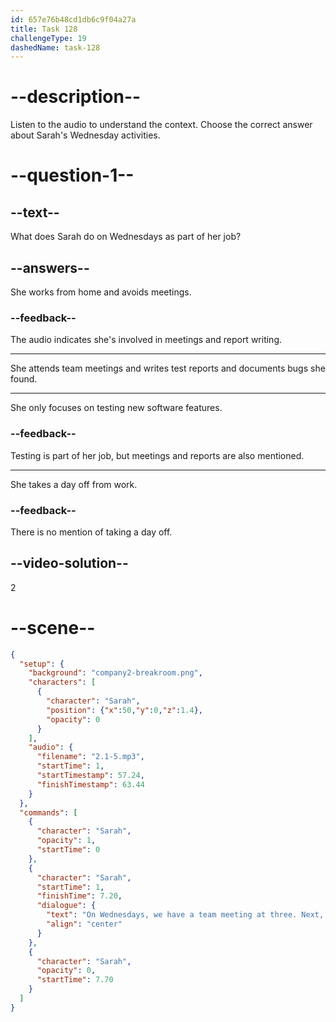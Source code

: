 ```yaml
---
id: 657e76b48cd1db6c9f04a27a
title: Task 128
challengeType: 19
dashedName: task-128
---
```


<!-- Sarah: On Wednesdays, we have a team meeting at 3. Next, I write test reports and document any bugs I found during the day. -->

# --description--

Listen to the audio to understand the context. Choose the correct answer about Sarah's Wednesday activities.

# --question-1--

## --text--

What does Sarah do on Wednesdays as part of her job?

## --answers--

She works from home and avoids meetings.

### --feedback--

The audio indicates she's involved in meetings and report writing.

---

She attends team meetings and writes test reports and documents bugs she found.

---

She only focuses on testing new software features.

### --feedback--

Testing is part of her job, but meetings and reports are also mentioned.

---

She takes a day off from work.

### --feedback--

There is no mention of taking a day off.

## --video-solution--

2

# --scene--

```json
{
  "setup": {
    "background": "company2-breakroom.png",
    "characters": [
      {
        "character": "Sarah",
        "position": {"x":50,"y":0,"z":1.4},
        "opacity": 0
      }
    ],
    "audio": {
      "filename": "2.1-5.mp3",
      "startTime": 1,
      "startTimestamp": 57.24,
      "finishTimestamp": 63.44
    }
  },
  "commands": [
    {
      "character": "Sarah",
      "opacity": 1,
      "startTime": 0
    },
    {
      "character": "Sarah",
      "startTime": 1,
      "finishTime": 7.20,
      "dialogue": {
        "text": "On Wednesdays, we have a team meeting at three. Next, I write test reports and document any bugs I found during the day.",
        "align": "center"
      }
    },
    {
      "character": "Sarah",
      "opacity": 0,
      "startTime": 7.70
    }
  ]
}
```

